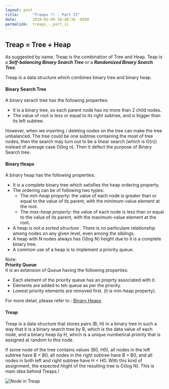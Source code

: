 ```yaml
---
layout: post
title:      "Treaps ?! - Part II"
date:       2020-02-09 18:48:36 -0500
permalink:  treaps_-_part_ii
---
```



## Treap = Tree + Heap  
As suggested by name, Treap is the combination of Tree and Heap.  Teap is a ***Self-balancing Binary Search Tree*** or a ***Randomized Binary Search Tree***.  

Treap is a data structure which combines binary tree and binary heap.

#### Binary Search Tree  
A binary serach tree has the following properties:
* It is a binary tree, so each parent node has no more than 2 child nodes.  
* The value of root is less or equal to its right subtree, and is bigger than its left subtree. 

However, when we inserting / deleting nodes on the tree can make the tree unbalanced. The tree could be one subtree containing the most of  tree nodes, then the search may turn out to be a linear search (which is O(n)) instead of average case O(log n).  Then it defect the purpose of Binary Search tree.  

#### Binary Heaps 
A binary heap has the following properties:  
* It is a complete binary tree which satisfies the heap ordering property.  
* The ordering can be of following two types:  
    + The *min-heap property*: the value of each node is greater than or equal to the value of its parent, with the minimum-value element at the root.  
    + The *max-heap property*: the value of each node is less than or equal to the value of its parent, with the maximum-value element at the root.  
* A heap *is not a sorted structure* . There is no particulare relationship among nodes on any given level, even among the siblings.  
* A heap with N nodes always has O(log N) height due to it is a complete binary tree.  
* A common use of a heap is to implement a priority queue.  



Note:  
**Priority Queue**   
It is an extension of Queue having the following properties:
* Each element of the priority queue has an proprty associated with it.  
* Elements are added to teh queue as per the priority.  
* Lowest priority elements are removed first. (it is min-heap property).  


For more detail, please refer to : [Binary Heaps](https://www.cs.cmu.edu/~adamchik/15-121/lectures/Binary%20Heaps/heaps.html)


#### Treap  
Treap is a data structure that stores pairs (B, H) in a binary tree in such a way that it is a binary search tree by B, which is the data value of each node, and a binary heap by H, which is a unique numberical priority that is assigned at random to this node.  

If some node of the tree contains values (B0, H0), all nodes in the left subtree have B < B0, all nodes in the right subtree have B > B0, and all nodes in both left and right subtree have H < H0.  With this kind of assignment, the expected htight of the resulting tree is O(log N). This is main idea behind Treaps.!

![Node in Treap](https://qph.fs.quoracdn.net/main-qimg-feec686c2f7acad33a7a5e143cc3f4f2.webp)  



